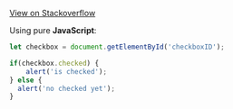 [View on Stackoverflow](https://stackoverflow.com/a/52267277/7602110)


Using pure **JavaScript**:

```js
let checkbox = document.getElementById('checkboxID');

if(checkbox.checked) {
    alert('is checked');
} else {
  alert('no checked yet');
}
```
